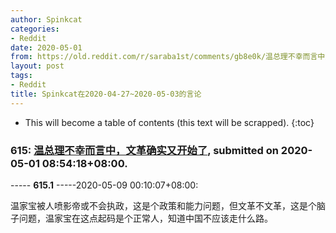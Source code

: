 ```yaml
---
author: Spinkcat
categories:
- Reddit
date: 2020-05-01
from: https://old.reddit.com/r/saraba1st/comments/gb8e0k/温总理不幸而言中文革确实又开始了/
layout: post
tags:
- Reddit
title: Spinkcat在2020-04-27~2020-05-03的言论
---
```


* This will become a table of contents (this text will be scrapped).
{:toc}

### 615: [温总理不幸而言中，文革确实又开始了](https://old.reddit.com/r/saraba1st/comments/gb8e0k/温总理不幸而言中文革确实又开始了/), submitted on 2020-05-01 08:54:18+08:00.

----- __615.1__ -----2020-05-09 00:10:07+08:00:

温家宝被人喷影帝或不会执政，这是个政策和能力问题，但文革不文革，这是个脑子问题，温家宝在这点起码是个正常人，知道中国不应该走什么路。

